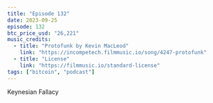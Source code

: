 ```yaml
---
title: "Episode 132"
date: 2023-09-25
episode: 132
btc_price_usd: "26,221"
music_credits:
  - title: "Protofunk by Kevin MacLeod"
    link: "https://incompetech.filmmusic.io/song/4247-protofunk"
  - title: "License"
    link: "https://filmmusic.io/standard-license"
tags: ["bitcoin", "podcast"]
---
```


Keynesian Fallacy